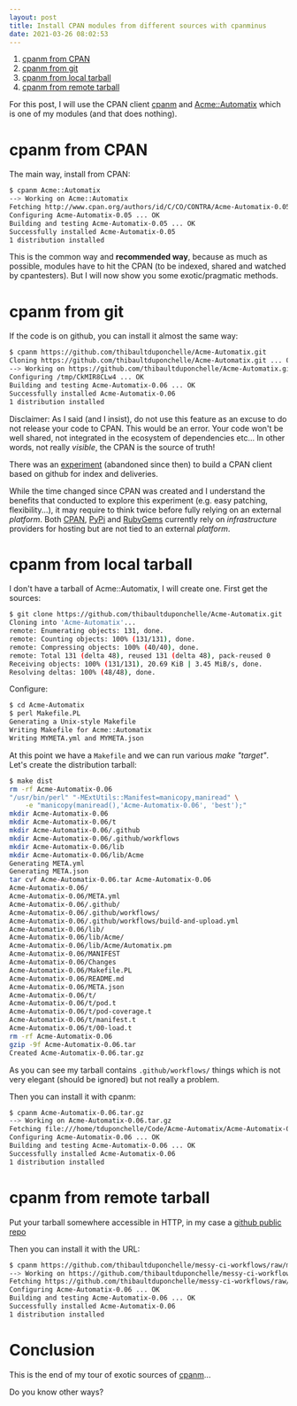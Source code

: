 ```yaml
---
layout: post
title: Install CPAN modules from different sources with cpanminus
date: 2021-03-26 08:02:53
---
```

1. [cpanm from CPAN](#from-cpan)
2. [cpanm from git](#from-git)
3. [cpanm from local tarball](#from-tarball)
3. [cpanm from remote tarball](#from-remote)

For this post, I will use the CPAN client [cpanm](https://metacpan.org/pod/distribution/App-cpanminus/bin/cpanm) and [Acme::Automatix](https://metacpan.org/release/Acme-Automatix) which is one of my modules (and that  does nothing). 

# cpanm from CPAN <a name="from-cpan"/> 
The main way, install from CPAN:
```bash
$ cpanm Acme::Automatix
--> Working on Acme::Automatix
Fetching http://www.cpan.org/authors/id/C/CO/CONTRA/Acme-Automatix-0.05.tar.gz ... OK
Configuring Acme-Automatix-0.05 ... OK
Building and testing Acme-Automatix-0.05 ... OK
Successfully installed Acme-Automatix-0.05
1 distribution installed
```

This is the common way and **recommended way**, because as much as possible, modules have to hit the CPAN (to be indexed, shared and watched by cpantesters). But I will now show you some exotic/pragmatic methods.

# cpanm from git <a name="from-git"/>
If the code is on github, you can install it almost the same way:
```bash
$ cpanm https://github.com/thibaultduponchelle/Acme-Automatix.git
Cloning https://github.com/thibaultduponchelle/Acme-Automatix.git ... OK
--> Working on https://github.com/thibaultduponchelle/Acme-Automatix.git
Configuring /tmp/CkMIR8CLw4 ... OK
Building and testing Acme-Automatix-0.06 ... OK
Successfully installed Acme-Automatix-0.06
1 distribution installed
```

Disclaimer: As I said (and I insist), do not use this feature as an excuse to do not release your code to CPAN. This would be an error. Your code won't be well shared, not integrated in the ecosystem of dependencies etc... In other words, not really *visible*, the CPAN is the source of truth!

There was an [experiment](https://github.com/next-cpan/cnext) (abandoned since then) to build a CPAN client based on github for index and deliveries.

While the time changed since CPAN was created and I understand the benefits that conducted to explore this experiment (e.g. easy patching, flexibility...), it may require to think twice before fully relying on an external *platform*. Both [CPAN](https://metacpan.org/), [PyPi](https://pypi.org/) and [RubyGems](https://rubygems.org) currently rely on *infrastructure* providers for hosting but are not tied to an external *platform*.

# cpanm from local tarball <a name="from-tarball"/>
I don't have a tarball of Acme::Automatix, I will create one. First get the sources:
```bash
$ git clone https://github.com/thibaultduponchelle/Acme-Automatix.git
Cloning into 'Acme-Automatix'...
remote: Enumerating objects: 131, done.
remote: Counting objects: 100% (131/131), done.
remote: Compressing objects: 100% (40/40), done.
remote: Total 131 (delta 48), reused 131 (delta 48), pack-reused 0
Receiving objects: 100% (131/131), 20.69 KiB | 3.45 MiB/s, done.
Resolving deltas: 100% (48/48), done.
```

Configure:
```bash
$ cd Acme-Automatix
$ perl Makefile.PL
Generating a Unix-style Makefile
Writing Makefile for Acme::Automatix
Writing MYMETA.yml and MYMETA.json
```

At this point we have a `Makefile` and we can run various *make "target"*.
Let's create the distribution tarball:
```bash
$ make dist
rm -rf Acme-Automatix-0.06
"/usr/bin/perl" "-MExtUtils::Manifest=manicopy,maniread" \
	-e "manicopy(maniread(),'Acme-Automatix-0.06', 'best');"
mkdir Acme-Automatix-0.06
mkdir Acme-Automatix-0.06/t
mkdir Acme-Automatix-0.06/.github
mkdir Acme-Automatix-0.06/.github/workflows
mkdir Acme-Automatix-0.06/lib
mkdir Acme-Automatix-0.06/lib/Acme
Generating META.yml
Generating META.json
tar cvf Acme-Automatix-0.06.tar Acme-Automatix-0.06
Acme-Automatix-0.06/
Acme-Automatix-0.06/META.yml
Acme-Automatix-0.06/.github/
Acme-Automatix-0.06/.github/workflows/
Acme-Automatix-0.06/.github/workflows/build-and-upload.yml
Acme-Automatix-0.06/lib/
Acme-Automatix-0.06/lib/Acme/
Acme-Automatix-0.06/lib/Acme/Automatix.pm
Acme-Automatix-0.06/MANIFEST
Acme-Automatix-0.06/Changes
Acme-Automatix-0.06/Makefile.PL
Acme-Automatix-0.06/README.md
Acme-Automatix-0.06/META.json
Acme-Automatix-0.06/t/
Acme-Automatix-0.06/t/pod.t
Acme-Automatix-0.06/t/pod-coverage.t
Acme-Automatix-0.06/t/manifest.t
Acme-Automatix-0.06/t/00-load.t
rm -rf Acme-Automatix-0.06
gzip -9f Acme-Automatix-0.06.tar
Created Acme-Automatix-0.06.tar.gz
```
As you can see my tarball contains `.github/workflows/` things which is not very elegant (should be ignored) but not really a problem. 

Then you can install it with cpanm:
```bash
$ cpanm Acme-Automatix-0.06.tar.gz 
--> Working on Acme-Automatix-0.06.tar.gz
Fetching file:///home/tduponchelle/Code/Acme-Automatix/Acme-Automatix-0.06.tar.gz ... OK
Configuring Acme-Automatix-0.06 ... OK
Building and testing Acme-Automatix-0.06 ... OK
Successfully installed Acme-Automatix-0.06
1 distribution installed
```

# cpanm from remote tarball <a name="from-remote"/>
Put your tarball somewhere accessible in HTTP, in my case a [github public repo](https://github.com/thibaultduponchelle/messy-ci-workflows/blob/master/dirt/Acme-Automatix-0.06.tar.gz)

Then you can install it with the URL:
```bash
$ cpanm https://github.com/thibaultduponchelle/messy-ci-workflows/raw/master/dirt/Acme-Automatix-0.06.tar.gz
--> Working on https://github.com/thibaultduponchelle/messy-ci-workflows/raw/master/dirt/Acme-Automatix-0.06.tar.gz
Fetching https://github.com/thibaultduponchelle/messy-ci-workflows/raw/master/dirt/Acme-Automatix-0.06.tar.gz ... OK
Configuring Acme-Automatix-0.06 ... OK
Building and testing Acme-Automatix-0.06 ... OK
Successfully installed Acme-Automatix-0.06
1 distribution installed
```

# Conclusion
This is the end of my tour of exotic sources of [cpanm](https://metacpan.org/pod/distribution/App-cpanminus/bin/cpanm)...

Do you know other ways?

